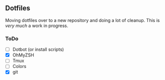 ## Dotfiles
Moving dotfiles over to a new repository and doing a lot of cleanup. This is _very much_ a work in progress.

### ToDo
- [ ] Dotbot (or install scripts)
- [x] OhMyZSH
- [ ] Tmux
- [ ] Colors
- [x] git
